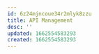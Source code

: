 ```yaml
---
id: 6z24mjncoue34r2mlyk8zzu
title: API Management
desc: ''
updated: 1662554583293
created: 1662554583293
---
```

